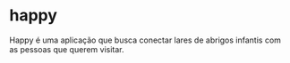 # happy

Happy é uma aplicação que busca conectar lares de abrigos infantis com as pessoas que querem visitar.
